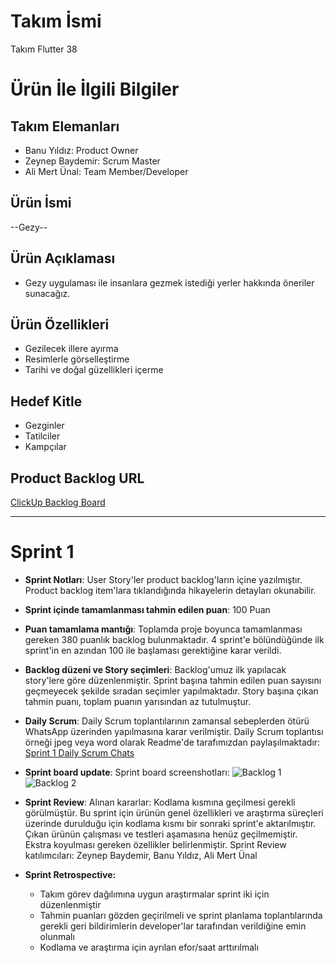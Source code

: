 # **Takım İsmi**

Takım Flutter 38

# Ürün İle İlgili Bilgiler

## Takım Elemanları

- Banu Yıldız: Product Owner
- Zeynep Baydemir: Scrum Master
- Ali Mert Ünal: Team Member/Developer

## Ürün İsmi

--Gezy--

## Ürün Açıklaması

- Gezy uygulaması ile insanlara gezmek istediği yerler hakkında öneriler sunacağız. 

## Ürün Özellikleri

- Gezilecek illere ayırma
- Resimlerle görselleştirme
- Tarihi ve doğal güzellikleri içerme

## Hedef Kitle

- Gezginler
- Tatilciler
- Kampçılar

## Product Backlog URL

[ClickUp Backlog Board](https://sharing.clickup.com/36193991/b/h/12ghp7-120/cd58329b6749ae9)

---

# Sprint 1

- **Sprint Notları**: User Story'ler product backlog'ların içine yazılmıştır. Product backlog item'lara tıklandığında hikayelerin detayları okunabilir.

- **Sprint içinde tamamlanması tahmin edilen puan**: 100 Puan

- **Puan tamamlama mantığı**: Toplamda proje boyunca tamamlanması gereken 380 puanlık backlog bulunmaktadır. 4 sprint'e bölündüğünde ilk sprint'in en azından 100 ile başlaması gerektiğine karar verildi.

- **Backlog düzeni ve Story seçimleri**: Backlog'umuz ilk yapılacak story'lere göre düzenlenmiştir. Sprint başına tahmin edilen puan sayısını geçmeyecek şekilde sıradan seçimler yapılmaktadır. Story başına çıkan tahmin puanı, toplam puanın yarısından az tutulmuştur. 



- **Daily Scrum**: Daily Scrum toplantılarının zamansal sebeplerden ötürü WhatsApp üzerinden yapılmasına karar verilmiştir. Daily Scrum toplantısı örneği jpeg veya word olarak Readme'de tarafımızdan paylaşılmaktadır: [Sprint 1 Daily Scrum Chats](https://docs.google.com/document/d/1kcCPDhLhpFtpzD7u3kaHZTQgWkgBUmUR/edit?usp=sharing&ouid=100361487333789777624&rtpof=true&sd=true)

- **Sprint board update**: Sprint board screenshotları: 
![Backlog 1](https://user-images.githubusercontent.com/78684394/167291501-95d04d8e-1249-4104-8682-ac4b01724d47.png) 
![Backlog 2](https://user-images.githubusercontent.com/78684394/167291507-0f3fccec-53fb-422a-9ee2-4cfda7d609ef.png) 

- **Sprint Review**: 
Alınan kararlar: Kodlama kısmına geçilmesi gerekli görülmüştür. Bu sprint için ürünün genel özellikleri ve araştırma süreçleri üzerinde durulduğu için kodlama kısmı bir sonraki sprint'e aktarılmıştır. Çıkan ürünün çalışması ve testleri aşamasına henüz geçilmemiştir. Ekstra koyulması gereken özellikler belirlenmiştir. Sprint Review katılımcıları: Zeynep Baydemir, Banu Yıldız, Ali Mert Ünal

- **Sprint Retrospective:**
  - Takım görev dağılımına uygun araştırmalar sprint iki için düzenlenmiştir
  - Tahmin puanları gözden geçirilmeli ve sprint planlama toplantılarında gerekli geri bildirimlerin developer'lar tarafından verildiğine emin olunmalı
  - Kodlama ve araştırma için ayrılan efor/saat arttırılmalı

